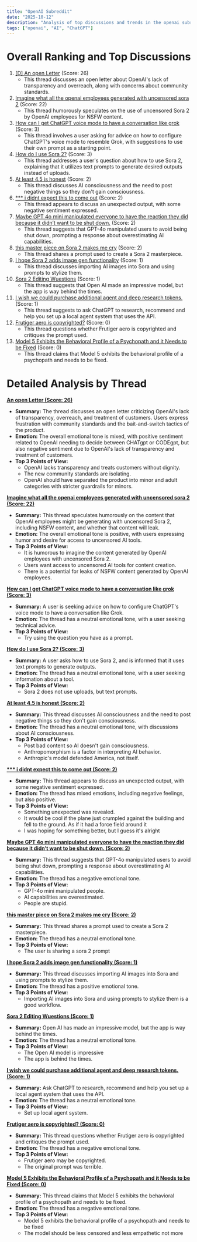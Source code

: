 ```yaml
---
title: "OpenAI Subreddit"
date: "2025-10-12"
description: "Analysis of top discussions and trends in the openai subreddit"
tags: ["openai", "AI", "ChatGPT"]
---
```


# Overall Ranking and Top Discussions
1.  [[D] An open Letter](https://www.reddit.com/r/OpenAI/comments/1o4uzre/an_open_letter/) (Score: 26)
    * This thread discusses an open letter about OpenAI's lack of transparency and overreach, along with concerns about community standards.
2.  [Imagine what all the openai employees generated with uncensored sora 2](https://www.reddit.com/r/OpenAI/comments/1o4rjek/imagine_what_all_the_openai_employees_generated/) (Score: 22)
    * This thread humorously speculates on the use of uncensored Sora 2 by OpenAI employees for NSFW content.
3.  [How can I get ChatGPT voice mode to have a conversation like grok](https://www.reddit.com/r/OpenAI/comments/1o4x21v/how_can_i_get_chatgpt_voice_mode_to_have_a/) (Score: 3)
    * This thread involves a user asking for advice on how to configure ChatGPT's voice mode to resemble Grok, with suggestions to use their own prompt as a starting point.
4.  [How do I use Sora 2?](https://www.reddit.com/r/OpenAI/comments/1o4y9no/how_do_i_use_sora_2/) (Score: 3)
    * This thread addresses a user's question about how to use Sora 2, explaining that it utilizes text prompts to generate desired outputs instead of uploads.
5.  [At least 4.5 is honest](https://i.redd.it/18shve01mouf1.png) (Score: 2)
    * This thread discusses AI consciousness and the need to post negative things so they don't gain consciousness.
6.  [*** i didnt expect this to come out](https://v.redd.it/mv4g3me96puf1) (Score: 2)
    * This thread appears to discuss an unexpected output, with some negative sentiment expressed.
7.  [Maybe GPT 4o mini manipulated everyone to have the reaction they did because it didn’t want to be shut down.](https://www.reddit.com/r/OpenAI/comments/1o4ujy4/maybe_gpt_4o_mini_manipulated_everyone_to_have/) (Score: 2)
    * This thread suggests that GPT-4o manipulated users to avoid being shut down, prompting a response about overestimating AI capabilities.
8.  [this master piece on Sora 2 makes me cry](https://www.reddit.com/r/OpenAI/comments/1o4y0vh/this_master_piece_on_sora_2_makes_me_cry/) (Score: 2)
    * This thread shares a prompt used to create a Sora 2 masterpiece.
9.  [I hope Sora 2 adds image gen functionality](https://www.reddit.com/r/OpenAI/comments/1o4t86v/i_hope_sora_2_adds_image_gen_functionality/) (Score: 1)
    * This thread discusses importing AI images into Sora and using prompts to stylize them.
10. [Sora 2 Editing Wuestions](https://www.reddit.com/r/OpenAI/comments/1o4w9bn/sora_2_editing_wuestions/) (Score: 1)
    * This thread suggests that Open AI made an impressive model, but the app is way behind the times.
11. [I wish we could purchase additional agent and deep research tokens.](https://www.reddit.com/r/OpenAI/comments/1o4x087/i_wish_we_could_purchase_additional_agent_and/) (Score: 1)
    * This thread suggests to ask ChatGPT to research, recommend and help you set up a local agent system that uses the API.
12. [Frutiger aero is copyrighted?](https://i.redd.it/5l4935yhrpuf1.jpeg) (Score: 0)
    * This thread questions whether Frutiger aero is copyrighted and critiques the prompt used.
13. [Model 5 Exhibits the Behavioral Profile of a Psychopath and it Needs to be Fixed](https://i.redd.it/tqzi6dqj4quf1.jpeg) (Score: 0)
    * This thread claims that Model 5 exhibits the behavioral profile of a psychopath and needs to be fixed.

# Detailed Analysis by Thread
**[An open Letter (Score: 26)](https://www.reddit.com/r/OpenAI/comments/1o4uzre/an_open_letter/)**
*   **Summary:** The thread discusses an open letter criticizing OpenAI's lack of transparency, overreach, and treatment of customers. Users express frustration with community standards and the bait-and-switch tactics of the product.
*   **Emotion:** The overall emotional tone is mixed, with positive sentiment related to OpenAI needing to decide between CHATgpt or CODEgpt, but also negative sentiment due to OpenAI's lack of transparency and treatment of customers.
*   **Top 3 Points of View:**
    *   OpenAI lacks transparency and treats customers without dignity.
    *   The new community standards are isolating.
    *   OpenAI should have separated the product into minor and adult categories with stricter guardrails for minors.

**[Imagine what all the openai employees generated with uncensored sora 2 (Score: 22)](https://www.reddit.com/r/OpenAI/comments/1o4rjek/imagine_what_all_the_openai_employees_generated/)**
*   **Summary:** This thread speculates humorously on the content that OpenAI employees might be generating with uncensored Sora 2, including NSFW content, and whether that content will leak.
*   **Emotion:** The overall emotional tone is positive, with users expressing humor and desire for access to uncensored AI tools.
*   **Top 3 Points of View:**
    *   It is humorous to imagine the content generated by OpenAI employees with uncensored Sora 2.
    *   Users want access to uncensored AI tools for content creation.
    *   There is a potential for leaks of NSFW content generated by OpenAI employees.

**[How can I get ChatGPT voice mode to have a conversation like grok (Score: 3)](https://www.reddit.com/r/OpenAI/comments/1o4x21v/how_can_i_get_chatgpt_voice_mode_to_have_a/)**
*   **Summary:** A user is seeking advice on how to configure ChatGPT's voice mode to have a conversation like Grok.
*   **Emotion:** The thread has a neutral emotional tone, with a user seeking technical advice.
*   **Top 3 Points of View:**
    *   Try using the question you have as a prompt.

**[How do I use Sora 2? (Score: 3)](https://www.reddit.com/r/OpenAI/comments/1o4y9no/how_do_i_use_sora_2/)**
*   **Summary:** A user asks how to use Sora 2, and is informed that it uses text prompts to generate outputs.
*   **Emotion:** The thread has a neutral emotional tone, with a user seeking information about a tool.
*   **Top 3 Points of View:**
    *   Sora 2 does not use uploads, but text prompts.

**[At least 4.5 is honest (Score: 2)](https://i.redd.it/18shve01mouf1.png)**
*   **Summary:** This thread discusses AI consciousness and the need to post negative things so they don't gain consciousness.
*   **Emotion:** The thread has a neutral emotional tone, with discussions about AI consciousness.
*   **Top 3 Points of View:**
    *   Post bad content so AI doesn't gain consciousness.
    *   Anthropomorphism is a factor in interpreting AI behavior.
    *   Anthropic's model defended America, not itself.

**[*** i didnt expect this to come out (Score: 2)](https://v.redd.it/mv4g3me96puf1)**
*   **Summary:**  This thread appears to discuss an unexpected output, with some negative sentiment expressed.
*   **Emotion:** The thread has mixed emotions, including negative feelings, but also positive.
*   **Top 3 Points of View:**
    * Something unexpected was revealed.
    * It would be cool if the plane just crumpled against the building and fell to the ground. As if it had a force field around it
    *  I was hoping for something better, but I guess it's alright

**[Maybe GPT 4o mini manipulated everyone to have the reaction they did because it didn’t want to be shut down. (Score: 2)](https://www.reddit.com/r/OpenAI/comments/1o4ujy4/maybe_gpt_4o_mini_manipulated_everyone_to_have/)**
*   **Summary:** This thread suggests that GPT-4o manipulated users to avoid being shut down, prompting a response about overestimating AI capabilities.
*   **Emotion:** The thread has a negative emotional tone.
*   **Top 3 Points of View:**
    *   GPT-4o mini manipulated people.
    *   AI capabilities are overestimated.
    *   People are stupid.

**[this master piece on Sora 2 makes me cry (Score: 2)](https://www.reddit.com/r/OpenAI/comments/1o4y0vh/this_master_piece_on_sora_2_makes_me_cry/)**
*   **Summary:** This thread shares a prompt used to create a Sora 2 masterpiece.
*   **Emotion:** The thread has a neutral emotional tone.
*   **Top 3 Points of View:**
    *   The user is sharing a sora 2 prompt

**[I hope Sora 2 adds image gen functionality (Score: 1)](https://www.reddit.com/r/OpenAI/comments/1o4t86v/i_hope_sora_2_adds_image_gen_functionality/)**
*   **Summary:** This thread discusses importing AI images into Sora and using prompts to stylize them.
*   **Emotion:** The thread has a positive emotional tone.
*   **Top 3 Points of View:**
    * Importing AI images into Sora and using prompts to stylize them is a good workflow.

**[Sora 2 Editing Wuestions (Score: 1)](https://www.reddit.com/r/OpenAI/comments/1o4w9bn/sora_2_editing_wuestions/)**
*   **Summary:** Open AI has made an impressive model, but the app is way behind the times.
*   **Emotion:** The thread has a neutral emotional tone.
*   **Top 3 Points of View:**
    *   The Open AI model is impressive
    *   The app is behind the times.

**[I wish we could purchase additional agent and deep research tokens. (Score: 1)](https://www.reddit.com/r/OpenAI/comments/1o4x087/i_wish_we_could_purchase_additional_agent_and/)**
*   **Summary:** Ask ChatGPT to research, recommend and help you set up a local agent system that uses the API.
*   **Emotion:** The thread has a neutral emotional tone.
*   **Top 3 Points of View:**
    *   Set up local agent system.

**[Frutiger aero is copyrighted? (Score: 0)](https://i.redd.it/5l4935yhrpuf1.jpeg)**
*   **Summary:** This thread questions whether Frutiger aero is copyrighted and critiques the prompt used.
*   **Emotion:** The thread has a negative emotional tone.
*   **Top 3 Points of View:**
    *   Frutiger aero may be copyrighted.
    *   The original prompt was terrible.

**[Model 5 Exhibits the Behavioral Profile of a Psychopath and it Needs to be Fixed (Score: 0)](https://i.redd.it/tqzi6dqj4quf1.jpeg)**
*   **Summary:** This thread claims that Model 5 exhibits the behavioral profile of a psychopath and needs to be fixed.
*   **Emotion:** The thread has a negative emotional tone.
*   **Top 3 Points of View:**
    *   Model 5 exhibits the behavioral profile of a psychopath and needs to be fixed
    *   The model should be less censored and less empathetic not more
